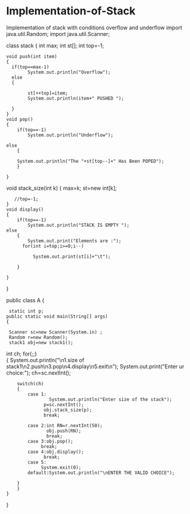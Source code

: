 # Implementation-of-Stack
Implementation of stack with conditions overflow and underflow
import java.util.Random;
import java.util.Scanner;


class stack
{
    int max;
    int st[];
    int top=-1;
    
    void push(int item)
    {
      if(top==max-1)
            System.out.println("Overflow");
      else
      {
              
            st[++top]=item;
            System.out.println(item+" PUSHED ");
          
      }
    }
    void pop()
    {
        if(top==-1)
            System.out.println("Underflow");
    
    else
        {
    
        System.out.println("The "+st[top--]+" Has Been POPED");
        }
    
    }
   void stack_size(int k)
    {
       max=k;
       st=new int[k];
      
       //top=-1;
    }
    void display()
    {
        if(top==-1)
            System.out.println("STACK IS EMPTY ");
    else
        {
            System.out.print("Elements are :");
          for(int i=top;i>=0;i--)
              
              System.out.print(st[i]+"\t"); 
          
        }

    }
    
}

public class A 
{

     static int p;  
    public static void main(String[] args) 
    {
     
     Scanner sc=new Scanner(System.in) ;  
     Random r=new Random();
     stack1 obj=new stack1();
int ch;
           for(;;)   
           {
        System.out.println("\n1.size of stack1\n2.push\n3.pop\n4.display\n5.exit\n");
        System.out.print("Enter ur choice:");
        ch=sc.nextInt();
        
               
        switch(ch)
        {
            case 1:
                    System.out.println("Enter size of the stack");
                  p=sc.nextInt();
                  obj.stack_size(p);
                  break;
            
            case 2:int RN=r.nextInt(50);
                   obj.push(RN);
                   break;
            case 3:obj.pop();
                 break;
            case 4:obj.display();
                  break;
            case 5:
                 System.exit(0);
            default:System.out.println("\nENTER THE VALID CHOICE");
             
        }
        }
    }
}  
